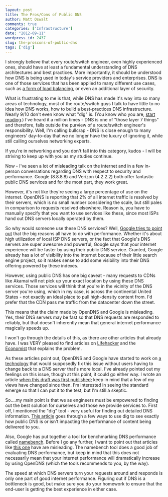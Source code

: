```yaml
---
layout: post
title: The Pros/Cons of Public DNS
author: Matt Oswalt
comments: true
categories: ['Infrastructure']
date: "2012-09-11"
wordpress_id: 2437
slug: the-proscons-of-public-dns
tags: ['dig']
---
```



I strongly believe that every route/switch engineer, even highly experienced ones, should have at least a fundamental understanding of DNS architectures and best practices. More importantly, it should be understood how DNS is being used in today's service providers and enterprises. DNS is one of those services that has been applied to many different use cases, such as [a form of load balancing](http://en.wikipedia.org/wiki/Round-robin_DNS), or even an additional layer of security.

What is frustrating to me is that, while DNS has made it's way into so many areas of technology, most of the route/switch guys I talk to have little to no idea how DNS works, how to build a best-practices DNS infrastructure. Nearly 9/10 don't even know what "dig" is. (You know who you are, [start reading](http://en.wikipedia.org/wiki/Dig_(command)).) I've heard it a million times - DNS is one of "those layer 7 things" and therefore, falls outside the purview of a route/switch engineer's responsibility. Well, I'm calling bullcrap - DNS is close enough to many engineers' day-to-day that we no longer have the luxury of ignoring it, while still calling ourselves networking experts.

If you're in networking and you don't fall into this category, kudos - I will be striving to keep up with you as my studies continue.

Now - I've seen a lot of misleading talk on the internet and in a few in-person conversations regarding DNS with respect to security and performance. Google (8.8.8.8) and Verizon (4.2.2.2) both offer fantastic public DNS services and for the most part, they work great.

However, it's not like they're seeing a large percentage of use on the internet. OpenDNS is reporting that 2% of all internet traffic is resolved by their servers, which is no small number considering the scale, but still pales in comparison to requests resolved elsewhere. Reason is, you have to manually specify that you want to use services like these, since most ISPs hand out DNS servers locally operated by them.

So why would someone use these DNS services? Well, [Google tries to point out](https://developers.google.com/speed/public-dns/docs/intro) that the big reasons all have to do with performance. Whether it's about high utilization of local ISP DNS servers, or the fact that Google's DNS servers are super awesome and powerful, Google says that your internet experience will be faster by using their public DNS service. Granted, Google already has a lot of visibility into the internet because of their little search engine project, so it makes sense to add some visibility into their DNS offering powered by these indexes.

However, using public DNS has one big caveat - many requests to CDNs like Akamai will not pick up your exact location by using these DNS services. Those services will think that you're in the vicinity of the DNS server you're using, which in my case, is across the continental United States - not exactly an ideal place to pull high-density content from. I'd prefer that the CDN pass me traffic from the datacenter down the street.

This means that the claim made by OpenDNS and Google is misleading. Yes, their DNS servers may be fast so that DNS requests are responded to reliably, but that doesn't inherently mean that general internet performance magically speeds up.

I won't go through the details of this, as there are other articles that already have. I was VERY pleased to find articles on [Lifehacker](http://lifehacker.com/5788230/why-you-might-want-to-stick-with-your-isps-dns-server-after-all) and the [Economist](http://www.economist.com/blogs/babbage/2011/03/internet_plumbing) that explains the problem.

As these articles point out, OpenDNS and Google have started to work on [a technology](http://tools.ietf.org/html/draft-vandergaast-edns-client-subnet-00) that would supposedly fix this issue without users having to change back to a DNS server that's more local. I've already pointed out my feelings on this issue, though at this point, it could go either way. I wrote an article [when this draft was first published](https://oswalt.dev/2011/09/the-global-internet-speedup-not/); keep in mind that a few of my views have changed since then. I'm interested in seeing the standard emerge so that I can put it to the test, but I'm still a skeptic.

So....my main point is that we as engineers must be empowered to finding out the best solution for ourselves and those we provide services to. First off, I mentioned the "dig" tool - very useful for finding out detailed DNS information. [This article](http://www.labnol.org/internet/changing-dns-servers/18996/) goes through a few ways to use dig to see exactly how public DNS is or isn't impacting the performance of content being delivered to you.

Also, Google has put together a tool for benchmarking DNS performance called [namebench](http://code.google.com/p/namebench/). Before I go any further, I want to point out that articles like [this one](http://www.pcworld.com/article/184697/namebench_boosts_internet_speed.html) have are misleading. The namebench tool does a good job of evaluating DNS performance, but keep in mind that this does not necessarily mean that your internet performance will dramatically increase by using OpenDNS (which the tools recommends to you, by the way).

The speed at which DNS servers turn your requests around and responds is only one part of good internet performance. Figuring out if DNS is a bottleneck is good, but make sure you do your homework to ensure that the end-user is getting the best experience in either case.